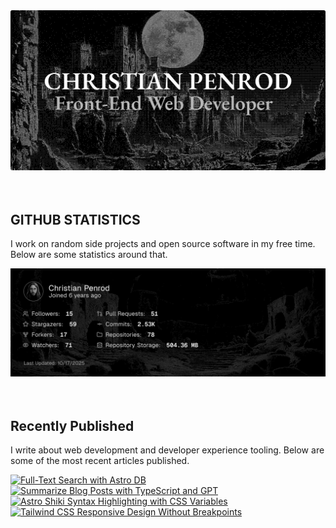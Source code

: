 
<picture>
  <source media="(prefers-color-scheme: dark)" srcset="assets/banner.dark.png?v=546ad707-d068-4919-872f-60d5f10ebdb5" width="843px" />
  <source media="(prefers-color-scheme: light)" srcset="assets/banner.light.png?v=546ad707-d068-4919-872f-60d5f10ebdb5" width="843px" />
  <img src="assets/banner.dark.png?v=546ad707-d068-4919-872f-60d5f10ebdb5" alt="Banner" width="843px" />
</picture>
<br />
<br />
<br />
<h2>GITHUB STATISTICS</h2>
<p>I work on random side projects and open source software in my free time. Below are some statistics around that.</p>
<picture>
  <source media="(prefers-color-scheme: dark)" srcset="assets/statistics.dark.png?v=546ad707-d068-4919-872f-60d5f10ebdb5" width="843px" />
  <source media="(prefers-color-scheme: light)" srcset="assets/statistics.light.png?v=546ad707-d068-4919-872f-60d5f10ebdb5" width="843px" />
  <img src="assets/statistics.dark.png?v=546ad707-d068-4919-872f-60d5f10ebdb5" alt="Github Statistics" width="843px" />
</picture>
<br />
<br />
<br />
<h2>Recently Published</h2>
<p>I write about web development and developer experience tooling. Below are some of the most recent articles published.</p>
<a href="https://christianpenrod.com/blog/full-text-search-with-astro-db"><img src="https://christianpenrod.com/blog/full-text-search-with-astro-db.png?v=546ad707-d068-4919-872f-60d5f10ebdb5" alt="Full-Text Search with Astro DB" width="421px" /></a>
<a href="https://christianpenrod.com/blog/summarize-blog-posts-with-typescript-and-gpt"><img src="https://christianpenrod.com/blog/summarize-blog-posts-with-typescript-and-gpt.png?v=546ad707-d068-4919-872f-60d5f10ebdb5" alt="Summarize Blog Posts with TypeScript and GPT" width="421px" /></a>
<a href="https://christianpenrod.com/blog/astro-shiki-syntax-highlighting-with-css-variables"><img src="https://christianpenrod.com/blog/astro-shiki-syntax-highlighting-with-css-variables.png?v=546ad707-d068-4919-872f-60d5f10ebdb5" alt="Astro Shiki Syntax Highlighting with CSS Variables" width="421px" /></a>
<a href="https://christianpenrod.com/blog/tailwindcss-responsive-design-without-breakpoints"><img src="https://christianpenrod.com/blog/tailwindcss-responsive-design-without-breakpoints.png?v=546ad707-d068-4919-872f-60d5f10ebdb5" alt="Tailwind CSS Responsive Design Without Breakpoints" width="421px" /></a>
